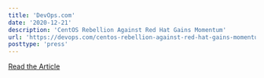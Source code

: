 ```yaml
---
title: 'DevOps.com'
date: '2020-12-21'
description: 'CentOS Rebellion Against Red Hat Gains Momentum'
url: 'https://devops.com/centos-rebellion-against-red-hat-gains-momentum/'
posttype: 'press'
---
```


[Read the Article](https://devops.com/centos-rebellion-against-red-hat-gains-momentum/)
